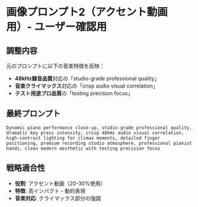 # 画像プロンプト2（アクセント動画用）- ユーザー確認用

## 調整内容
元のプロンプトに以下の音楽特徴を反映：
- **48kHz録音品質**対応の「studio-grade professional quality」
- **音楽クライマックス**対応の「crisp audio visual correlation」
- **テスト用途プロ品質**の「testing precision focus」

## 最終プロンプト
```
Dynamic piano performance close-up, studio-grade professional quality, dramatic key press intensity, crisp 48kHz audio visual correlation, high-contrast lighting for climax moments, detailed finger positioning, premium recording studio atmosphere, professional pianist hands, clean modern aesthetic with testing precision focus
```

## 戦略適合性
- **役割**: アクセント動画（20-30%使用）
- **特徴**: 高インパクト・動的表現
- **音楽対応**: クライマックス部分の強調